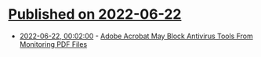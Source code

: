 # [Published on 2022-06-22](index.md)

* [2022-06-22, 00:02:00](https://tech.slashdot.org/story/22/06/21/2047218/adobe-acrobat-may-block-antivirus-tools-from-monitoring-pdf-files?utm_source=rss1.0mainlinkanon&utm_medium=feed) - [Adobe Acrobat May Block Antivirus Tools From Monitoring PDF Files](https://tech.slashdot.org/story/22/06/21/2047218/adobe-acrobat-may-block-antivirus-tools-from-monitoring-pdf-files?utm_source=rss1.0mainlinkanon&utm_medium=feed)
